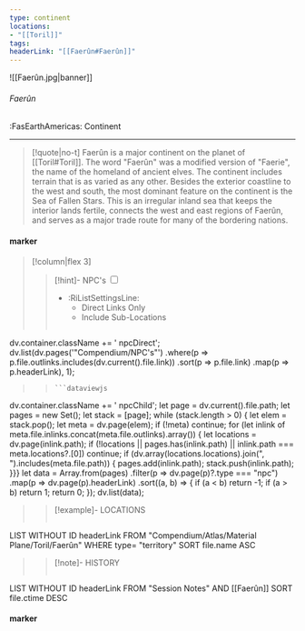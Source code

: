 ```yaml
---
type: continent
locations:
- "[[Toril]]"
tags:
headerLink: "[[Faerûn#Faerûn]]"
---
```


![[Faerûn.jpg|banner]]
###### Faerûn
<span class="sub2">:FasEarthAmericas: Continent</span>
___

> [!quote|no-t]
>Faerûn is a major continent on the planet of [[Toril#Toril]]. The word "Faerûn" was a modified version of "Faerie", the name of the homeland of ancient elves. The continent includes terrain that is as varied as any other. Besides the exterior coastline to the west and south, the most dominant feature on the continent is the Sea of Fallen Stars. This is an irregular inland sea that keeps the interior lands fertile, connects the west and east regions of Faerûn, and serves as a major trade route for many of the bordering nations.
 
#### marker
> [!column|flex 3]
> > [!hint]-  NPC's
> > <input type="checkbox" id="npc"/><ul class="sortMenu"><li class="sortIcon">:RiListSettingsLine:<ul class="dropdown npcedit"><li><label for="npc" class="directLabel active">Direct Links Only</label></li><li><label for="npc" class="childLabel">Include Sub-Locations</label></li></ul></li></ul>
> >```dataviewjs
dv.container.className += ' npcDirect';
dv.list(dv.pages('"Compendium/NPC\'s"')
 .where(p => p.file.outlinks.includes(dv.current().file.link))
.sort(p => p.file.link)
.map(p => p.headerLink), 1);
>>```
>>```dataviewjs
dv.container.className += ' npcChild';
let page = dv.current().file.path;
let pages = new Set();
let stack = [page];
while (stack.length > 0) {
let elem = stack.pop();
let meta = dv.page(elem);
if (!meta) continue;
for (let inlink of meta.file.inlinks.concat(meta.file.outlinks).array()) {
let locations = dv.page(inlink.path);
if (!locations || pages.has(inlink.path) || inlink.path === meta.locations?.[0]) continue;
 if (dv.array(locations.locations).join(", ").includes(meta.file.path)) {
 pages.add(inlink.path);
 stack.push(inlink.path);
}}}
let data = Array.from(pages)
.filter(p => dv.page(p)?.type === "npc")
.map(p => dv.page(p).headerLink)
.sort((a, b) => {
if (a < b) return -1;
if (a > b) return 1;
return 0;
});
dv.list(data);
> 
>> [!example]- LOCATIONS
>>```dataview
LIST WITHOUT ID headerLink
FROM "Compendium/Atlas/Material Plane/Toril/Faerûn"
WHERE type= "territory"
SORT file.name ASC
>
>> [!note]- HISTORY
>>```dataview
LIST WITHOUT ID headerLink
FROM "Session Notes" AND [[Faerûn]]
SORT file.ctime DESC
#### marker

